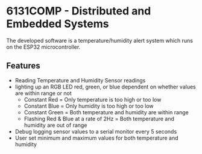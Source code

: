# 6131COMP - Distributed and Embedded Systems

The developed software is a temperature/humidity alert system which runs on the ESP32 microcontroller. 




## Features

- Reading Temperature and Humidity Sensor readings
- lighting up an RGB LED red, green, or blue dependent on whether values are within range or not
    - Constant Red = Only temperature is too high or too low
    - Constant Blue = Only humidity is too high or too low
    - Constant Green = Both temperature and humidity are within range
    - Flashing Red & Blue at a rate of 2Hz = Both temperature and humidity are out of range
- Debug logging sensor values to a serial monitor every 5 seconds
- User set minimum and maximum values for both temperature and humidity
